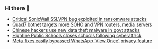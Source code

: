 ### Hi there 👋

<!--START_SECTION:feed-->
* [Critical SonicWall SSLVPN bug exploited in ransomware attacks](https://www.bleepingcomputer.com/news/security/critical-sonicwall-sslvpn-bug-exploited-in-ransomware-attacks/)
* [Quad7 botnet targets more SOHO and VPN routers, media servers](https://www.bleepingcomputer.com/news/security/quad7-botnet-targets-more-soho-and-vpn-routers-media-servers/)
* [Chinese hackers use new data theft malware in govt attacks](https://www.bleepingcomputer.com/news/security/chinese-hackers-use-new-data-theft-malware-in-govt-attacks/)
* [Highline Public Schools closes schools following cyberattack](https://www.bleepingcomputer.com/news/security/highline-public-schools-closes-schools-following-cyberattack/)
* [Meta fixes easily bypassed WhatsApp ‘View Once’ privacy feature](https://www.bleepingcomputer.com/news/security/meta-fixes-easily-bypassed-whatsapp-view-once-privacy-feature/)
<!--END_SECTION:feed-->

<!--
**frankenk/frankenk** is a ✨ _special_ ✨ repository because its `README.md` (this file) appears on your GitHub profile.

Here are some ideas to get you started:

- 🔭 I’m currently working on ...
- 🌱 I’m currently learning ...
- 👯 I’m looking to collaborate on ...
- 🤔 I’m looking for help with ...
- 💬 Ask me about ...
- 📫 How to reach me: ...
- 😄 Pronouns: ...
- ⚡ Fun fact: ...
-->



